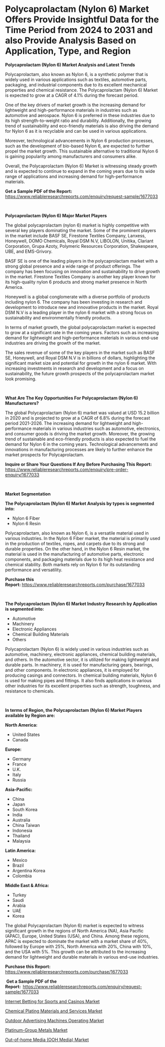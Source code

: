 <p><h1>Polycaprolactam (Nylon 6) Market Offers Provide Insightful Data for the Time Period from 2024 to 2031 and also Provide Analysis Based on Application, Type, and Region</h1></p><p><strong>Polycaprolactam (Nylon 6) Market Analysis and Latest Trends</strong></p>
<p><p>Polycaprolactam, also known as Nylon 6, is a synthetic polymer that is widely used in various applications such as textiles, automotive parts, packaging, and industrial components due to its excellent mechanical properties and chemical resistance. The Polycaprolactam (Nylon 6) Market is expected to grow at a CAGR of 4.1% during the forecast period.</p><p>One of the key drivers of market growth is the increasing demand for lightweight and high-performance materials in industries such as automotive and aerospace. Nylon 6 is preferred in these industries due to its high strength-to-weight ratio and durability. Additionally, the growing trend of sustainability and eco-friendly materials is also driving the demand for Nylon 6 as it is recyclable and can be used in various applications.</p><p>Moreover, technological advancements in Nylon 6 production processes, such as the development of bio-based Nylon 6, are expected to further propel the market growth. This sustainable alternative to traditional Nylon 6 is gaining popularity among manufacturers and consumers alike.</p><p>Overall, the Polycaprolactam (Nylon 6) Market is witnessing steady growth and is expected to continue to expand in the coming years due to its wide range of applications and increasing demand for high-performance materials.</p></p>
<p><strong>Get a Sample PDF of the Report:&nbsp;</strong> <a href="https://www.reliableresearchreports.com/enquiry/request-sample/1677033">https://www.reliableresearchreports.com/enquiry/request-sample/1677033</a></p>
<p>&nbsp;</p>
<p><strong>Polycaprolactam (Nylon 6) Major Market Players</strong></p>
<p><p>The global polycaprolactam (nylon 6) market is highly competitive with several key players dominating the market. Some of the prominent players in the market include BASF SE, Firestone Textiles Company, Lanxess, Honeywell, DOMO Chemicals, Royal DSM N.V, LIBOLON, Unitika, Clariant Corporation, Grupa Azoty, Polymeric Resources Corporation, Shakespeare, UBE, and EMS-Grivory.</p><p>BASF SE is one of the leading players in the polycaprolactam market with a strong global presence and a wide range of product offerings. The company has been focusing on innovation and sustainability to drive growth in the market. Firestone Textiles Company is another key player known for its high-quality nylon 6 products and strong market presence in North America.</p><p>Honeywell is a global conglomerate with a diverse portfolio of products including nylon 6. The company has been investing in research and development to introduce new and innovative products in the market. Royal DSM N.V is a leading player in the nylon 6 market with a strong focus on sustainability and environmentally friendly products.</p><p>In terms of market growth, the global polycaprolactam market is expected to grow at a significant rate in the coming years. Factors such as increasing demand for lightweight and high-performance materials in various end-use industries are driving the growth of the market.</p><p>The sales revenue of some of the key players in the market such as BASF SE, Honeywell, and Royal DSM N.V is in billions of dollars, highlighting the significant market size and potential for growth in the nylon 6 market. With increasing investments in research and development and a focus on sustainability, the future growth prospects of the polycaprolactam market look promising.</p></p>
<p>&nbsp;</p>
<p><strong>What Are The Key Opportunities For Polycaprolactam (Nylon 6) Manufacturers?</strong></p>
<p><p>The global Polycaprolactam (Nylon 6) market was valued at USD 15.2 billion in 2020 and is projected to grow at a CAGR of 6.8% during the forecast period 2021-2026. The increasing demand for lightweight and high-performance materials in various industries such as automotive, electronics, and consumer goods is driving the market growth. Moreover, the growing trend of sustainable and eco-friendly products is also expected to fuel the demand for Nylon 6 in the coming years. Technological advancements and innovations in manufacturing processes are likely to further enhance the market prospects for Polycaprolactam.</p></p>
<p><strong>Inquire or Share Your Questions If Any Before Purchasing This Report:</strong> <a href="https://www.reliableresearchreports.com/enquiry/pre-order-enquiry/1677033">https://www.reliableresearchreports.com/enquiry/pre-order-enquiry/1677033</a></p>
<p>&nbsp;</p>
<p><strong>Market Segmentation</strong></p>
<p><strong>The Polycaprolactam (Nylon 6) Market Analysis by types is segmented into:</strong></p>
<p><ul><li>Nylon 6 Fiber</li><li>Nylon 6 Resin</li></ul></p>
<p><p>Polycaprolactam, also known as Nylon 6, is a versatile material used in various industries. In the Nylon 6 Fiber market, the material is primarily used in the production of textiles, ropes, and carpets due to its strong and durable properties. On the other hand, in the Nylon 6 Resin market, the material is used in the manufacturing of automotive parts, electronic components, and packaging materials due to its high heat resistance and chemical stability. Both markets rely on Nylon 6 for its outstanding performance and versatility.</p></p>
<p><strong>Purchase this Report:&nbsp;</strong><a href="https://www.reliableresearchreports.com/purchase/1677033">https://www.reliableresearchreports.com/purchase/1677033</a></p>
<p>&nbsp;</p>
<p><strong>The Polycaprolactam (Nylon 6) Market Industry Research by Application is segmented into:</strong></p>
<p><ul><li>Automotive</li><li>Machinery</li><li>Electronic Appliances</li><li>Chemical Building Materials</li><li>Others</li></ul></p>
<p><p>Polycaprolactam (Nylon 6) is widely used in various industries such as automotive, machinery, electronic appliances, chemical building materials, and others. In the automotive sector, it is utilized for making lightweight and durable parts. In machinery, it is used for manufacturing gears, bearings, and other components. In electronic appliances, it is employed for producing casings and connectors. In chemical building materials, Nylon 6 is used for making pipes and fittings. It also finds applications in various other industries for its excellent properties such as strength, toughness, and resistance to chemicals.</p></p>
<p>&nbsp;</p>
<p><strong>In terms of Region, the Polycaprolactam (Nylon 6) Market Players available by Region are:</strong></p>
<p>
    <p> <strong> North America: </strong>
        <ul>
            <li>United States</li>
            <li>Canada</li>
        </ul>
        </p> 
    <p> <strong> Europe: </strong>
        <ul>
            <li>Germany</li>
            <li>France</li>
            <li>U.K.</li>
            <li>Italy</li>
            <li>Russia</li>
        </ul>
        </p> 
    <p> <strong> Asia-Pacific: </strong>
        <ul>
            <li>China</li>
            <li>Japan</li>
            <li>South Korea</li>
            <li>India</li>
            <li>Australia</li>
            <li>China Taiwan</li>
            <li>Indonesia</li>
            <li>Thailand</li>
            <li>Malaysia</li>
        </ul>
        </p> 
    <p> <strong> Latin America: </strong>
        <ul>
            <li>Mexico</li>
            <li>Brazil</li>
            <li>Argentina Korea</li>
            <li>Colombia</li>
        </ul>
        </p> 
    <p> <strong> Middle East & Africa: </strong>
        <ul>
            <li>Turkey</li>
            <li>Saudi</li>
            <li>Arabia</li>
            <li>UAE</li>
            <li>Korea</li>
        </ul>
    </p>
    </p>
<p><p>The global Polycaprolactam (Nylon 6) market is expected to witness significant growth in the regions of North America (NA), Asia Pacific (APAC), Europe, United States (USA), and China. Among these regions, APAC is expected to dominate the market with a market share of 40%, followed by Europe with 25%, North America with 20%, China with 10%, and the USA with 5%. This growth can be attributed to the increasing demand for lightweight and durable materials in various end-use industries.</p></p>
<p><strong>Purchase this Report: </strong><a href="https://www.reliableresearchreports.com/purchase/1677033">https://www.reliableresearchreports.com/purchase/1677033</a></p>
<p>&nbsp;<strong>Get a Sample PDF of the Report:&nbsp;&nbsp;</strong><a href="https://www.reliableresearchreports.com/enquiry/request-sample/1677033">https://www.reliableresearchreports.com/enquiry/request-sample/1677033</a></p>
<p><strong></strong></p>
<p><p><a href="https://medium.com/@cletusdoyle654/internet-betting-for-sports-and-casinos-market-competitive-analysis-market-trends-and-forecast-to-149b40f7af05">Internet Betting for Sports and Casinos Market</a></p><p><a href="https://medium.com/@cletusdoyle654/chemical-plating-materials-and-services-market-outlook-industry-overview-and-forecast-2024-to-dfdeada752ce">Chemical Plating Materials and Services Market</a></p><p><a href="https://medium.com/@cletusdoyle654/analyzing-outdoor-advertising-machines-operating-market-global-industry-perspective-and-forecast-5de67e0ead11">Outdoor Advertising Machines Operating Market</a></p><p><a href="https://github.com/BryceTownsendr/Market-Research-Report-List-3/blob/main/platinum-group-metals-market.md">Platinum-Group Metals Market</a></p><p><a href="https://medium.com/@cletusdoyle654/out-of-home-media-ooh-media-market-analysis-and-sze-forecasted-for-period-from-2024-to-2031-06cfa8b5c013">Out-of-home Media (OOH Media) Market</a></p></p>